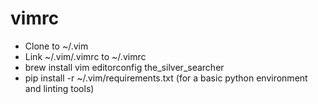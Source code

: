 # vimrc

* Clone to ~/.vim
* Link ~/.vim/.vimrc to ~/.vimrc
* brew install vim editorconfig the_silver_searcher
* pip install -r ~/.vim/requirements.txt (for a basic python environment and linting tools)
